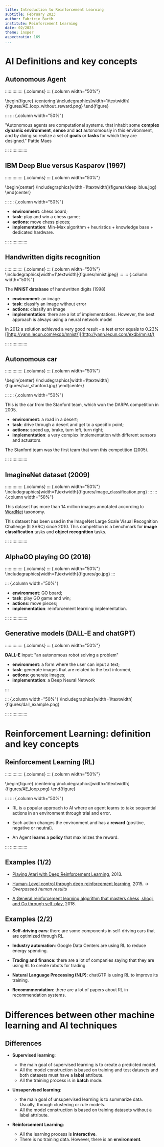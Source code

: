 ```yaml
---
title: Introduction to Reinforcement Learning
subtitle: February 2023
author: Fabricio Barth 
institute: Reinforcement Learning
date: 02/2023
theme: insper
aspectratio: 169
...
```


# AI Definitions and key concepts

## Autonomous Agent

:::::::::::::: {.columns}
::: {.column width="50%"}

\begin{figure}
\centering
\includegraphics[width=1\textwidth]{figures/AE_loop_without_reward.png}
\end{figure}

:::
::: {.column width="50%"}

"Autonomous agents are computational systems. that inhabit some **complex dynamic environment**, **sense** and **act** autonomously in this environment, and by doing so realize a set of **goals** or **tasks** for which they are designed." Pattie Maes

:::
::::::::::::::

## IBM Deep Blue versus Kasparov (1997)

:::::::::::::: {.columns}
::: {.column width="50%"}

\begin{center}
\includegraphics[width=1\textwidth]{figures/deep_blue.jpg}
\end{center}

:::
::: {.column width="50%"}

* **environment**: chess board;
* **task**: play and win a chess game;
* **actions**: move chess pieces;
* **implementation**: Min-Max algorithm + heuristics + knowledge base + dedicated hardware.

:::
::::::::::::::

## Handwritten digits recognition

:::::::::::::: {.columns}
::: {.column width="50%"}
\includegraphics[width=1\textwidth]{figures/mnist.jpeg}
:::
::: {.column width="50%"}

The **MNIST database** of handwritten digits (1998)

* **environment**: an image
* **task**: classify an image without error
* **actions**: classify an image
* **implementation**: there are a lot of implementations. However, the best approach is always using a neural network model

In 2012 a solution achieved a very good result - a test error equals to 0.23% [[http://yann.lecun.com/exdb/mnist/]](http://yann.lecun.com/exdb/mnist/)

:::
::::::::::::::

## Autonomous car

:::::::::::::: {.columns}
::: {.column width="50%"}

\begin{center}
\includegraphics[width=1\textwidth]{figures/car_stanford.jpg}
\end{center}

:::
::: {.column width="50%"}


This is the car from the Stanford team, which won the DARPA competition in 2005.

* **environment**: a road in a desert;
* **task**: drive through a desert and get to a specific point;
* **actions**: speed up, brake, turn left, turn right;
* **implementation**: a very complex implementation with different sensors and actuators.

The Stanford team was the first team that won this competition (2005).

:::
::::::::::::::

## ImagineNet dataset (2009) 

:::::::::::::: {.columns}
::: {.column width="50%"}
\includegraphics[width=1\textwidth]{figures/image_classification.png}
:::
::: {.column width="50%"}

This dataset has more than 14 million images annotated according to [WordNet](http://wordnet.princeton.edu/) taxonomy.

This dataset has been used in the ImageNet Large Scale Visual Recognition Challenge (ILSVRC) since 2010. This competition is a benchmark for **image classification** tasks and **object recognition** tasks.

:::
::::::::::::::

<!-- ## IBM Watson vence no Jeopardy (2011)

\begin{center}
\includegraphics[width=0.5\textwidth]{figures/watson.jpg}
\end{center}

A partir de **2015** proliferação de **assistentes virtuais** que fazem uso de **classificação de texto** para compreensão das intenção de uma sentença.

-->

## AlphaGO playing GO (2016)

:::::::::::::: {.columns}
::: {.column width="50%"}
\includegraphics[width=1\textwidth]{figures/go.jpg}
:::

::: {.column width="50%"}

* **environment**: GO board;
* **task**: play GO game and win;
* **actions**: move pieces;
* **implementation**: reinforcement learning implementation.

:::
:::::::::::::: 

## Generative models (DALL-E and chatGPT)

:::::::::::::: {.columns}
::: {.column width="50%"}

**DALL-E** input: "an autonomous robot solving a problem"

* **environment**: a form where the user can input a text;
* **task**: generate images that are related to the text informed;
* **actions**: generate images;
* **implementation**: a Deep Neural Network


::: 

::: {.column width="50%"}
\includegraphics[width=1\textwidth]{figures/dall_example.png}

:::
::::::::::::::

# Reinforcement Learning: definition and key concepts

## Reinforcement Learning (RL)

:::::::::::::: {.columns}
::: {.column width="50%"}

\begin{figure}
\centering
\includegraphics[width=1\textwidth]{figures/AE_loop.png}
\end{figure}

:::
::: {.column width="50%"}

* RL is a popular approach to AI where an agent learns to take sequential actions in an environment through trial and error. 

* Each action changes the environment and has a **reward** (positive, negative or neutral).

* An Agent **learns** a **policy** that maximizes the reward.  

:::
::::::::::::::

## Examples (1/2)

* [Playing Atari with Deep Reinforcement Learning](https://www.cs.toronto.edu/~vmnih/docs/dqn.pdf), 2013.

* [Human-Level control through deep reinforcement learning](https://www.nature.com/articles/nature14236), 2015. $\rightarrow$ *Overpassed human results*

* [A General reinforcement learning algorithm that masters chess, shogi, and Go through self-play](https://www.science.org/doi/epdf/10.1126/science.aar6404), 2018. 


## Examples (2/2)

* **Self-driving cars**: there are some components in self-driving cars that are optimized through RL.

* **Industry automation**: Google Data Centers are using RL to reduce energy spending. 

* **Trading and finance**: there are a lot of companies saying that they are using RL to create robots for trading. 

* **Natural Language Processing (NLP)**: chatGTP is using RL to improve its training. 

* **Recommmendation**: there are a lot of papers about RL in recommendation systems. 


# Differences between other machine learning and AI techniques

## Differences

* **Supervised learning**: 
    * the main goal of supervised learning is to create a predicted model. 
    * All the model construction is based on training and test datasets and both datasets must have a **label** attribute. 
    * All the training process is in **batch** mode.

* **Unsupervised learning**: 
    * the main goal of unsupervised learning is to summarize data. Usually, through clustering or rule models.
    * All the model construction is based on training datasets without a label attribute. 

* **Reinforcement Learning**:
    * All the learning process is **interactive**. 
    * There is no training data. However, there is an **environment**. 